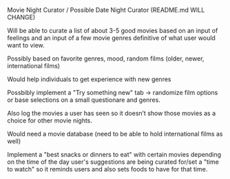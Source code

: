 Movie Night Curator / Possible Date Night Curator (README.md WILL CHANGE)

Will be able to curate a list of about 3-5 good movies based on an input of feelings and an input of a few movie genres definitive of what user would want to view.

Possibly based on favorite genres, mood, random films (older, newer, international films)

Would help individuals to get experience with new genres

Possbibly implement a "Try something new" tab -> randomize film options or base selections on a small questionare and genres.

Also log the movies a user has seen so it doesn’t show those movies as a choice for other movie nights. 

Would need a movie database (need to be able to hold international films as well)

Implement a "best snacks or dinners to eat" with certain movies depending on the time of the day user's suggestions are being curated for/set a "time to watch" so it reminds users and also sets foods to have for that time.
